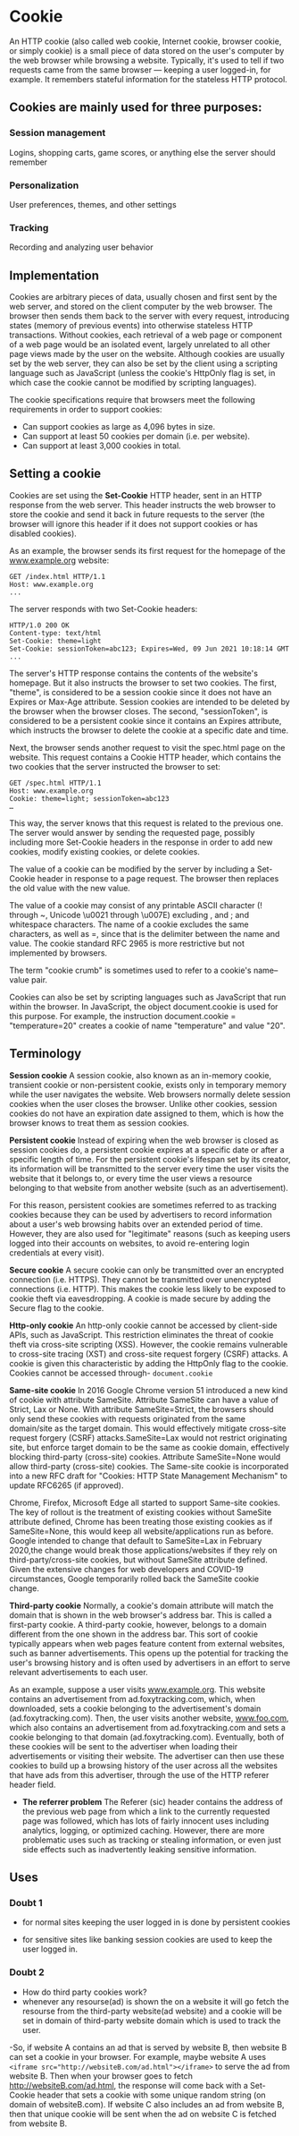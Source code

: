 # Cookie

An HTTP cookie (also called web cookie, Internet cookie, browser cookie, or simply cookie) is a small piece of data stored on the user's computer by the web browser while browsing a website.
Typically, it's used to tell if two requests came from the same browser — keeping a user logged-in, for example. It remembers stateful information for the stateless HTTP protocol.

## Cookies are mainly used for three purposes:

### Session management

Logins, shopping carts, game scores, or anything else the server should remember

### Personalization

User preferences, themes, and other settings

### Tracking

Recording and analyzing user behavior

## Implementation

Cookies are arbitrary pieces of data, usually chosen and first sent by the web server, and stored on the client computer by the web browser. The browser then sends them back to the server with every request, introducing states (memory of previous events) into otherwise stateless HTTP transactions. Without cookies, each retrieval of a web page or component of a web page would be an isolated event, largely unrelated to all other page views made by the user on the website. Although cookies are usually set by the web server, they can also be set by the client using a scripting language such as JavaScript (unless the cookie's HttpOnly flag is set, in which case the cookie cannot be modified by scripting languages).

The cookie specifications require that browsers meet the following requirements in order to support cookies:

- Can support cookies as large as 4,096 bytes in size.
- Can support at least 50 cookies per domain (i.e. per website).
- Can support at least 3,000 cookies in total.

## Setting a cookie

Cookies are set using the **Set-Cookie** HTTP header, sent in an HTTP response from the web server. This header instructs the web browser to store the cookie and send it back in future requests to the server (the browser will ignore this header if it does not support cookies or has disabled cookies).

As an example, the browser sends its first request for the homepage of the www.example.org website:

```
GET /index.html HTTP/1.1
Host: www.example.org
...
```

The server responds with two Set-Cookie headers:

```
HTTP/1.0 200 OK
Content-type: text/html
Set-Cookie: theme=light
Set-Cookie: sessionToken=abc123; Expires=Wed, 09 Jun 2021 10:18:14 GMT
...
```

The server's HTTP response contains the contents of the website's homepage. But it also instructs the browser to set two cookies. The first, "theme", is considered to be a session cookie since it does not have an Expires or Max-Age attribute. Session cookies are intended to be deleted by the browser when the browser closes. The second, "sessionToken", is considered to be a persistent cookie since it contains an Expires attribute, which instructs the browser to delete the cookie at a specific date and time.

Next, the browser sends another request to visit the spec.html page on the website. This request contains a Cookie HTTP header, which contains the two cookies that the server instructed the browser to set:

```
GET /spec.html HTTP/1.1
Host: www.example.org
Cookie: theme=light; sessionToken=abc123
…
```

This way, the server knows that this request is related to the previous one. The server would answer by sending the requested page, possibly including more Set-Cookie headers in the response in order to add new cookies, modify existing cookies, or delete cookies.

The value of a cookie can be modified by the server by including a Set-Cookie header in response to a page request. The browser then replaces the old value with the new value.

The value of a cookie may consist of any printable ASCII character (! through ~, Unicode \u0021 through \u007E) excluding , and ; and whitespace characters. The name of a cookie excludes the same characters, as well as =, since that is the delimiter between the name and value. The cookie standard RFC 2965 is more restrictive but not implemented by browsers.

The term "cookie crumb" is sometimes used to refer to a cookie's name–value pair.

Cookies can also be set by scripting languages such as JavaScript that run within the browser. In JavaScript, the object document.cookie is used for this purpose. For example, the instruction document.cookie = "temperature=20" creates a cookie of name "temperature" and value "20".

## Terminology

**Session cookie**
A session cookie, also known as an in-memory cookie, transient cookie or non-persistent cookie, exists only in temporary memory while the user navigates the website. Web browsers normally delete session cookies when the user closes the browser. Unlike other cookies, session cookies do not have an expiration date assigned to them, which is how the browser knows to treat them as session cookies.

**Persistent cookie**
Instead of expiring when the web browser is closed as session cookies do, a persistent cookie expires at a specific date or after a specific length of time. For the persistent cookie's lifespan set by its creator, its information will be transmitted to the server every time the user visits the website that it belongs to, or every time the user views a resource belonging to that website from another website (such as an advertisement).

For this reason, persistent cookies are sometimes referred to as tracking cookies because they can be used by advertisers to record information about a user's web browsing habits over an extended period of time. However, they are also used for "legitimate" reasons (such as keeping users logged into their accounts on websites, to avoid re-entering login credentials at every visit).

**Secure cookie**
A secure cookie can only be transmitted over an encrypted connection (i.e. HTTPS). They cannot be transmitted over unencrypted connections (i.e. HTTP). This makes the cookie less likely to be exposed to cookie theft via eavesdropping. A cookie is made secure by adding the Secure flag to the cookie.

**Http-only cookie**
An http-only cookie cannot be accessed by client-side APIs, such as JavaScript. This restriction eliminates the threat of cookie theft via cross-site scripting (XSS). However, the cookie remains vulnerable to cross-site tracing (XST) and cross-site request forgery (CSRF) attacks. A cookie is given this characteristic by adding the HttpOnly flag to the cookie.
Cookies cannot be accessed through-
`document.cookie`

**Same-site cookie**
In 2016 Google Chrome version 51 introduced a new kind of cookie with attribute SameSite. Attribute SameSite can have a value of Strict, Lax or None. With attribute SameSite=Strict, the browsers should only send these cookies with requests originated from the same domain/site as the target domain. This would effectively mitigate cross-site request forgery (CSRF) attacks.SameSite=Lax would not restrict originating site, but enforce target domain to be the same as cookie domain, effectively blocking third-party (cross-site) cookies. Attribute SameSite=None would allow third-party (cross-site) cookies. The Same-site cookie is incorporated into a new RFC draft for "Cookies: HTTP State Management Mechanism" to update RFC6265 (if approved).

Chrome, Firefox, Microsoft Edge all started to support Same-site cookies. The key of rollout is the treatment of existing cookies without SameSite attribute defined, Chrome has been treating those existing cookies as if SameSite=None, this would keep all website/applications run as before. Google intended to change that default to SameSite=Lax in February 2020,the change would break those applications/websites if they rely on third-party/cross-site cookies, but without SameSite attribute defined. Given the extensive changes for web developers and COVID-19 circumstances, Google temporarily rolled back the SameSite cookie change.

**Third-party cookie**
Normally, a cookie's domain attribute will match the domain that is shown in the web browser's address bar. This is called a first-party cookie. A third-party cookie, however, belongs to a domain different from the one shown in the address bar. This sort of cookie typically appears when web pages feature content from external websites, such as banner advertisements. This opens up the potential for tracking the user's browsing history and is often used by advertisers in an effort to serve relevant advertisements to each user.

As an example, suppose a user visits www.example.org. This website contains an advertisement from ad.foxytracking.com, which, when downloaded, sets a cookie belonging to the advertisement's domain (ad.foxytracking.com). Then, the user visits another website, www.foo.com, which also contains an advertisement from ad.foxytracking.com and sets a cookie belonging to that domain (ad.foxytracking.com). Eventually, both of these cookies will be sent to the advertiser when loading their advertisements or visiting their website. The advertiser can then use these cookies to build up a browsing history of the user across all the websites that have ads from this advertiser, through the use of the HTTP referer header field.

- **The referrer problem**
  The Referer (sic) header contains the address of the previous web page from which a link to the currently requested page was followed, which has lots of fairly innocent uses including analytics, logging, or optimized caching. However, there are more problematic uses such as tracking or stealing information, or even just side effects such as inadvertently leaking sensitive information.

## Uses

### Doubt 1

- for normal sites keeping the user logged in
  is done by persistent cookies

- for sensitive sites like banking session cookies are used to keep the user logged in.

### Doubt 2

- How do third party cookies work?
- whenever any resourse(ad) is shown the on a website it will go fetch the resourse from the third-party website(ad website) and a cookie will be set in domain of third-party website domain which is used to track the user.

-So, if website A contains an ad that is served by website B, then website B can set a cookie in your browser. For example, maybe website A uses `<iframe src="http://websiteB.com/ad.html"></iframe>` to serve the ad from website B. Then when your browser goes to fetch http://websiteB.com/ad.html, the response will come back with a Set-Cookie header that sets a cookie with some unique random string (on domain of websiteB.com). If website C also includes an ad from website B, then that unique cookie will be sent when the ad on website C is fetched from website B.
